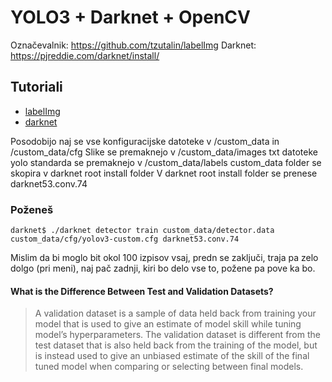 # YOLO3 + Darknet + OpenCV
Označevalnik: https://github.com/tzutalin/labelImg
Darknet: https://pjreddie.com/darknet/install/


## Tutoriali
- [labelImg](https://blog.francium.tech/custom-object-training-and-detection-with-yolov3-darknet-and-opencv-41542f2ff44e)
- [darknet](https://www.arunponnusamy.com/preparing-custom-dataset-for-training-yolo-object-detector.html)

Posodobijo naj se vse konfiguracijske datoteke v /custom_data in /custom_data/cfg
Slike se premaknejo v /custom_data/images
txt datoteke yolo standarda  se premaknejo v /custom_data/labels
custom_data folder se skopira v darknet root install folder
V darknet root install folder se prenese  darknet53.conv.74

### Poženeš

```
darknet$ ./darknet detector train custom_data/detector.data custom_data/cfg/yolov3-custom.cfg darknet53.conv.74
```
Mislim da bi moglo bit okol 100 izpisov vsaj, predn se zaključi, traja pa zelo dolgo (pri meni), naj pač zadnji, kiri bo delo vse to, požene pa pove ka bo.

#### What is the Difference Between Test and Validation Datasets?
>A validation dataset is a sample of data held back from training your model that is used to give an estimate of model skill while tuning model’s hyperparameters.
>The validation dataset is different from the test dataset that is also held back from the training of the model, but is instead used to give an unbiased estimate of the skill of the final tuned model when comparing or selecting between final models.
